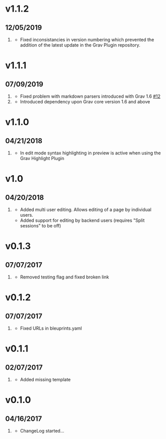 # v1.1.2
##  12/05/2019

1. [](#bugfix)
    * Fixed inconsistancies in version numbering which prevented the addition of the latest update in the Grav Plugin repository. 

# v1.1.1
##  07/09/2019

1. [](#bugfix)
    * Fixed problem with markdown parsers introduced with Grav 1.6 [#12](https://github.com/bleutzinn/grav-plugin-editable-simplemde/issues/12)
1. [](#new)
    * Introduced dependency upon Grav core version 1.6 and above

# v1.1.0
##  04/21/2018

1. [](#new)
    * In edit mode syntax highlighting in preview is active when using the Grav Highlight Plugin

# v1.0
##  04/20/2018

1. [](#new)
    * Added multi user editing. Allows editing of a page by individual users.
    * Added support for editing by backend users (requires "Split sessions" to be off)

# v0.1.3
##  07/07/2017

1. [](#changed)
    * Removed testing flag and fixed broken link

# v0.1.2
##  07/07/2017

1. [](#changed)
    * Fixed URLs in bleuprints.yaml

# v0.1.1
##  02/07/2017

1. [](#new)
    * Added missing template

# v0.1.0
##  04/16/2017

1. [](#new)
    * ChangeLog started...
